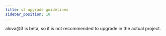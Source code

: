 ```yaml
---
title: v3 upgrade guidelines
sidebar_position: 10
---
```


alova@3 is beta, so it is not recommended to upgrade in the actual project.
